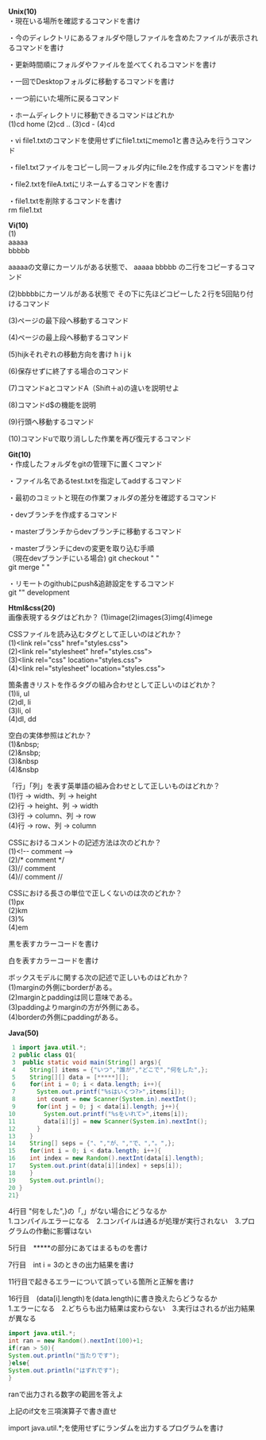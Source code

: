 **Unix(10)**  
・現在いる場所を確認するコマンドを書け  

・今のディレクトリにあるフォルダや隠しファイルを含めたファイルが表示されるコマンドを書け  

・更新時間順にフォルダやファイルを並べてくれるコマンドを書け  

・一回でDesktopフォルダに移動するコマンドを書け  

・一つ前にいた場所に戻るコマンド  

・ホームディレクトリに移動できるコマンドはどれか  
(1)cd home (2)cd .. (3)cd - (4)cd  

・vi file1.txtのコマンドを使用せずにfile1.txtにmemo1と書き込みを行うコマンド  

・file1.txtファイルをコピーし同一フォルダ内にfile.2を作成するコマンドを書け  

・file2.txtをfileA.txtにリネームするコマンドを書け  

・file1.txtを削除するコマンドを書け  
rm file1.txt


**Vi(10)**  
(1)  
aaaaa  
bbbbb

aaaaaの文章にカーソルがある状態で、
aaaaa
bbbbb
の二行をコピーするコマンド

(2)bbbbbにカーソルがある状態で
その下に先ほどコピーした２行を5回貼り付けるコマンド

(3)ページの最下段へ移動するコマンド

(4)ページの最上段へ移動するコマンド

(5)hijkそれぞれの移動方向を書け
h
i
j
k

(6)保存せずに終了する場合のコマンド

(7)コマンドaとコマンドA（Shift＋a)の違いを説明せよ

(8)コマンドd$の機能を説明

(9)行頭へ移動するコマンド

(10)コマンドuで取り消しした作業を再び復元するコマンド

**Git(10)**  
・作成したフォルダをgitの管理下に置くコマンド  

・ファイル名であるtest.txtを指定してaddするコマンド  

・最初のコミットと現在の作業フォルダの差分を確認するコマンド  

・devブランチを作成するコマンド  

・masterブランチからdevブランチに移動するコマンド  

・masterブランチにdevの変更を取り込む手順  
（現在devブランチにいる場合)
git checkout " "  
git merge " "  

・リモートのgithubにpush&追跡設定をするコマンド  
git "" development  

**Html&css(20)**  
画像表現するタグはどれか？
(1)image(2)images(3)img(4)imege

CSSファイルを読み込むタグとして正しいのはどれか？  
(1)&lt;link rel="css" href="styles.css"&gt;  
(2)&lt;link rel="stylesheet" href="styles.css"&gt;  
(3)&lt;link rel="css" location="styles.css"&gt;  
(4)&lt;link rel="stylesheet" location="styles.css"&gt;  

箇条書きリストを作るタグの組み合わせとして正しいのはどれか？  
(1)li, ul  
(2)dl, li  
(3)li, ol  
(4)dl, dd  

空白の実体参照はどれか？  
(1)&amp;nbsp;  
(2)&nsbp;  
(3)&nbsp  
(4)&nsbp  

「行」「列」を表す英単語の組み合わせとして正しいものはどれか？  
(1)行 → width、列 → height  
(2)行 → height、列 → width  
(3)行 → column、列 → row  
(4)行 → row、列 → column  

CSSにおけるコメントの記述方法は次のどれか？  
(1)&lt;!-- comment --&gt;  
(2)/* comment */  
(3)// comment  
(4)// comment //  

CSSにおける長さの単位で正しくないのは次のどれか？  
(1)px  
(2)km  
(3)%  
(4)em  

黒を表すカラーコードを書け

白を表すカラーコードを書け

ボックスモデルに関する次の記述で正しいものはどれか？  
(1)marginの外側にborderがある。  
(2)marginとpaddingは同じ意味である。  
(3)paddingよりmarginの方が外側にある。  
(4)borderの外側にpaddingがある。  

**Java(50)**
```java
 1 import java.util.*;
 2 public class Q1{
 3  public static void main(String[] args){
 4    String[] items = {"いつ","誰が","どこで","何をした",};
 5    String[][] data = [*****][];
 6    for(int i = 0; i < data.length; i++){
 7      System.out.printf("%sはいくつ?>",items[i]);
 8      int count = new Scanner(System.in).nextInt();
 9      for(int j = 0; j < data[i].length; j++){
10        System.out.printf("%sをいれて>",items[i]);
11        data[i][j] = new Scanner(System.in).nextInt();
12      }
13    }
14    String[] seps = {"、","が、","で、","。",};
15    for(int i = 0; i < data.length; i++){
16    int index = new Random().nextInt(data[i].length);
17    System.out.print(data[i][index] + seps[i]);
18    }
19    System.out.println();
20 }
21}

```
4行目 "何をした",}の「,」がない場合にどうなるか  
1.コンパイルエラーになる　2.コンパイルは通るが処理が実行されない　3.プログラムの作動に影響はない

5行目　*****の部分にあてはまるものを書け

7行目　int i = 3のときの出力結果を書け

11行目で起きるエラーについて誤っている箇所と正解を書け

16行目　(data[i].length)を(data.length)に書き換えたらどうなるか  
1.エラーになる　2.どちらも出力結果は変わらない　3.実行はされるが出力結果が異なる

```java
import java.util.*;
int ran = new Random().nextInt(100)+1; 
if(ran > 50){
System.out.println("当たりです");
}else{
System.out.println("はずれです");
}
```
ranで出力される数字の範囲を答えよ  

上記のif文を三項演算子で書き直せ  

import java.util.*;を使用せずにランダムを出力するプログラムを書け  
